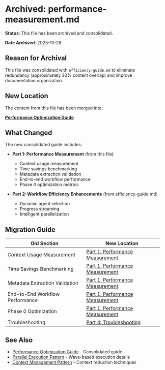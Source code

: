 # Archived: performance-measurement.md

**Status**: This file has been archived and consolidated.

**Date Archived**: 2025-10-28

## Reason for Archival

This file was consolidated with `efficiency-guide.md` to eliminate redundancy (approximately 30% content overlap) and improve documentation organization.

## New Location

The content from this file has been merged into:

**[Performance Optimization Guide](../../guides/performance-optimization.md)**

## What Changed

The new consolidated guide includes:
- **Part 1: Performance Measurement** (from this file)
  - Context usage measurement
  - Time savings benchmarking
  - Metadata extraction validation
  - End-to-end workflow performance
  - Phase 0 optimization metrics

- **Part 2: Workflow Efficiency Enhancements** (from efficiency-guide.md)
  - Dynamic agent selection
  - Progress streaming
  - Intelligent parallelization

## Migration Guide

| Old Section | New Location |
|-------------|--------------|
| Context Usage Measurement | [Part 1: Performance Measurement](../../guides/performance-optimization.md#context-usage-measurement) |
| Time Savings Benchmarking | [Part 1: Performance Measurement](../../guides/performance-optimization.md#time-savings-benchmarking) |
| Metadata Extraction Validation | [Part 1: Performance Measurement](../../guides/performance-optimization.md#metadata-extraction-validation) |
| End-to-End Workflow Performance | [Part 1: Performance Measurement](../../guides/performance-optimization.md#end-to-end-workflow-performance) |
| Phase 0 Optimization | [Part 1: Performance Measurement](../../guides/performance-optimization.md#phase-0-optimization-unified-location-detection) |
| Troubleshooting | [Part 4: Troubleshooting](../../guides/performance-optimization.md#part-4-troubleshooting) |

## See Also

- [Performance Optimization Guide](../../guides/performance-optimization.md) - Consolidated guide
- [Parallel Execution Pattern](../../concepts/patterns/parallel-execution.md) - Wave-based execution details
- [Context Management Pattern](../../concepts/patterns/context-management.md) - Context reduction techniques
